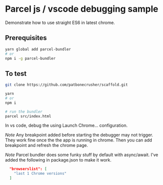 # Parcel js / vscode debugging sample

Demonstrate how to use straight ES6 in latest chrome.

## Prerequisites

``` bash
yarn global add parcel-bundler
# or
npm i -g parcel-bundler
```

## To test

``` bash
git clone https://github.com/patbonecrusher/scaffold.git

yarn
# or
npm i

# run the bundler
parcel src/index.html
```

In vs code, debug the using Launch Chrome... configuration.

_Note_ Any breakpoint added before starting the debugger may not trigger.  They work fine once the the app is running in chrome.  Then you can add breakpoint and refresh the chrome page.

_Note_ Parcel bundler does some funky stuff by default with async/await.  I've added the following in package.json to make it work.

``` json
  "browserslist": [
    "last 1 Chrome versions"
  ]
```
